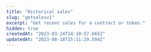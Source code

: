 ```yaml
---
title: "Historical sales"
slug: "getsalesv1"
excerpt: "Get recent sales for a contract or token."
hidden: true
createdAt: "2023-03-24T14:10:57.665Z"
updatedAt: "2023-08-18T15:11:29.594Z"
---
```

